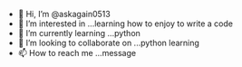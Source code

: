 - 👋 Hi, I’m @askagain0513
- 👀 I’m interested in ...learning how to enjoy to write a code
- 🌱 I’m currently learning ...python
- 💞️ I’m looking to collaborate on ...python learning 
- 📫 How to reach me ...message

<!---
askagain0513/askagain0513 is a ✨ special ✨ repository because its `README.md` (this file) appears on your GitHub profile.
You can click the Preview link to take a look at your changes.
--->

